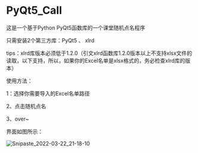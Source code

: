 # PyQt5_Call
这是一个基于Python PyQt5函数库的一个课堂随机点名程序

只需安装2个第三方库：PyQt5 、 xlrd

tips：xlrd库版本必须低于1.2.0（引文xlrd函数库1.2.0版本以上不支持xlsx文件的读取，以下支持，所以，如果你的Excel名单是xlsx格式的，务必检查xlrd库的版本）

使用方法：

1：选择你需要导入的Excel名单路径

2、点击随机点名

3、over~

界面如图所示：

![Snipaste_2022-03-22_21-18-10](https://user-images.githubusercontent.com/84710663/159490729-1d3a9b71-fac3-4075-9a6d-7910f9e45e48.png)
